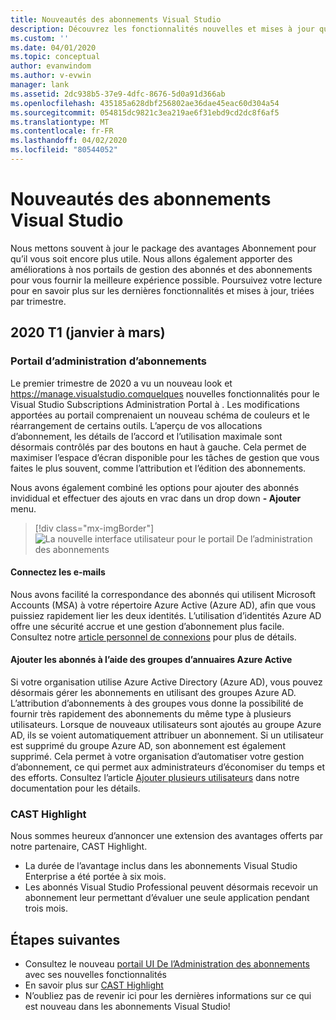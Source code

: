 ```yaml
---
title: Nouveautés des abonnements Visual Studio
description: Découvrez les fonctionnalités nouvelles et mises à jour que vous pouvez utiliser pour gérer les abonnements Visual Studio.
ms.custom: ''
ms.date: 04/01/2020
ms.topic: conceptual
author: evanwindom
ms.author: v-evwin
manager: lank
ms.assetid: 2dc938b5-37e9-4dfc-8676-5d0a91d366ab
ms.openlocfilehash: 435185a628dbf256802ae36dae45eac60d304a54
ms.sourcegitcommit: 054815dc9821c3ea219ae6f31ebd9cd2dc8f6af5
ms.translationtype: MT
ms.contentlocale: fr-FR
ms.lasthandoff: 04/02/2020
ms.locfileid: "80544052"
---
```

# <a name="what39s-new-in-visual-studio-subscriptions"></a>Nouveautés des abonnements Visual Studio

Nous mettons souvent à jour le package des avantages Abonnement pour qu’il vous soit encore plus utile. Nous allons également apporter des améliorations à nos portails de gestion des abonnés et des abonnements pour vous fournir la meilleure expérience possible.  Poursuivez votre lecture pour en savoir plus sur les dernières fonctionnalités et mises à jour, triées par trimestre.

## <a name="2020-q1-january-march"></a>2020 T1 (janvier à mars)

### <a name="subscriptions-administration-portal"></a>Portail d’administration d’abonnements
Le premier trimestre de 2020 a vu un nouveau look et https://manage.visualstudio.comquelques nouvelles fonctionnalités pour le Visual Studio Subscriptions Administration Portal à . Les modifications apportées au portail comprenaient un nouveau schéma de couleurs et le réarrangement de certains outils.  L’aperçu de vos allocations d’abonnement, les détails de l’accord et l’utilisation maximale sont désormais contrôlés par des boutons en haut à gauche.  Cela permet de maximiser l’espace d’écran disponible pour les tâches de gestion que vous faites le plus souvent, comme l’attribution et l’édition des abonnements.  

Nous avons également combiné les options pour ajouter des abonnés invididual et effectuer des ajouts en vrac dans un drop down **- Ajouter** menu. 

   > [!div class="mx-imgBorder"]
   > ![La nouvelle interface utilisateur pour le portail De l’administration des abonnements](_img/whats-new/new-admin-ui.png)

#### <a name="connect-emails"></a>Connectez les e-mails
Nous avons facilité la correspondance des abonnés qui utilisent Microsoft Accounts (MSA) à votre répertoire Azure Active (Azure AD), afin que vous puissiez rapidement lier les deux identités.  L’utilisation d’identités Azure AD offre une sécurité accrue et une gestion d’abonnement plus facile.  Consultez notre [article personnel de connexions](personal-email-sign-ins.md) pour plus de détails. 

#### <a name="add-subscribers-using-azure-active-directory-groups"></a>Ajouter les abonnés à l’aide des groupes d’annuaires Azure Active
Si votre organisation utilise Azure Active Directory (Azure AD), vous pouvez désormais gérer les abonnements en utilisant des groupes Azure AD.  L’attribution d’abonnements à des groupes vous donne la possibilité de fournir très rapidement des abonnements du même type à plusieurs utilisateurs.  Lorsque de nouveaux utilisateurs sont ajoutés au groupe Azure AD, ils se voient automatiquement attribuer un abonnement.  Si un utilisateur est supprimé du groupe Azure AD, son abonnement est également supprimé.  Cela permet à votre organisation d’automatiser votre gestion d’abonnement, ce qui permet aux administrateurs d’économiser du temps et des efforts.  Consultez l’article [Ajouter plusieurs utilisateurs](https://docs.microsoft.com/visualstudio/subscriptions/assign-license-bulk#use-azure-active-directory-groups-to-assign-subscriptions) dans notre documentation pour les détails. 

### <a name="cast-highlight"></a>CAST Highlight
Nous sommes heureux d’annoncer une extension des avantages offerts par notre partenaire, CAST Highlight. 
- La durée de l’avantage inclus dans les abonnements Visual Studio Enterprise a été portée à six mois.  
- Les abonnés Visual Studio Professional peuvent désormais recevoir un abonnement leur permettant d’évaluer une seule application pendant trois mois. 

## <a name="next-steps"></a>Étapes suivantes
- Consultez le nouveau [portail UI De l’Administration des abonnements](https://manage.visualstudio.com) avec ses nouvelles fonctionnalités
- En savoir plus sur [CAST Highlight](vs-cast.md)
- N’oubliez pas de revenir ici pour les dernières informations sur ce qui est nouveau dans les abonnements Visual Studio!